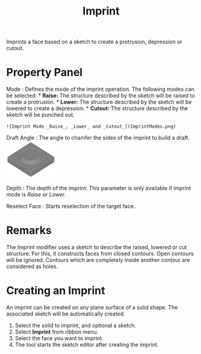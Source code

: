 ﻿---
uid: D3FAF9BF-849F-4612-B689-BD5F699E850D
title: Imprint
---
Imprints a face based on a sketch to create a protrusion, depression or cutout.

# Property Panel
Mode
:   Defines the mode of the imprint operation. The following modes can be selected:
    * __Raise:__ The structure described by the sketch will be raised to create a protrusion.
    * __Lower:__ The structure described by the sketch will be lowered to create a depression.
    * __Cutout:__ The structure described by the sketch will be punched out.
    
    ![Imprint Mode _Raise_, _Lower_ and _Cutout_](ImprintModes.png)

Draft Angle
:   The angle to chamfer the sides of the imprint to build a draft.
    ![_Draft Angle = 30°_](ImprintDraft.png)

Depth
:   The depth of the imprint.
    This parameter is only available if imprint mode is _Raise_ or _Lower_.

Reselect Face
:   Starts reselection of the target face.

# Remarks
The Imprint modifier uses a sketch to describe the raised, lowered or cut structure. For this, it constructs faces from closed contours. Open contours will be ignored. Contours which are completely inside another contour are considered as holes.

# Creating an Imprint
An imprint can be created on any plane surface of a solid shape. The associated sketch will be automatically created.

1. Select the solid to imprint, and optional a sketch.
2. Select __Imprint__ from ribbon menu.
3. Select the face you want to imprint.
4. The tool starts the sketch editor after creating the imprint.
